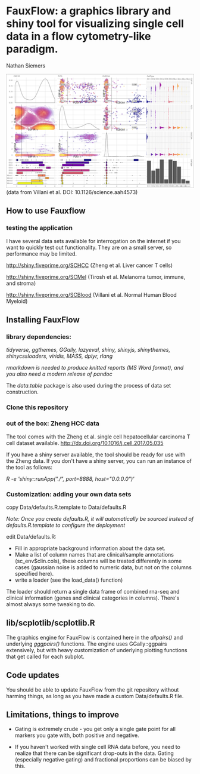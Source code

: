# FauxFlow: a graphics library and shiny tool for visualizing single cell data in a flow cytometry-like paradigm.

Nathan Siemers

![alt text](https://github.com/NathanSiemers/FauxFlow/blob/master/image.example.png)
(data from Villani et al. DOI: 10.1126/science.aah4573)

## How to use Fauxflow

### testing the application

I have several data sets available for interrogation on the internet if you want to quickly test out functionality. They are on a small server, so performance may be limited.

http://shiny.fiveprime.org/SCHCC (Zheng et al. Liver cancer T cells)

http://shiny.fiveprime.org/SCMel (Tirosh et al. Melanoma tumor, immune, and stroma)

http://shiny.fiveprime.org/SCBlood (Villani et al. Normal Human Blood Myeloid)

## Installing FauxFlow 

### library dependencies:

*tidyverse, ggthemes, GGally, lazyeval, shiny, shinyjs, shinythemes, shinycssloaders, viridis, MASS, dplyr, rlang*

*rmarkdown is needed to produce knitted reports (MS Word format), and you also need a modern release of pandoc*

The *data.table* package is also used during the process of data set construction.

### Clone this repository

### out of the box: Zheng HCC data

The tool comes with the Zheng et al. single cell hepatocellular carcinoma T cell dataset available.  http://dx.doi.org/10.1016/j.cell.2017.05.035

If you have a shiny server available, the tool should be ready for use with the Zheng data. If you don't have a shiny server, you can run an instance of the tool as follows:

*R -e 'shiny::runApp("./", port=8888, host="0.0.0.0")'*

### Customization: adding your own data sets

copy Data/defaults.R.template to Data/defaults.R

*Note: Once you create defaults.R, it will automatically be sourced instead of defaults.R.template to configure the deployment*

edit Data/defaults.R:

* Fill in appropriate background information about the data set.
* Make a list of column names that are clinical/sample annotations (sc_env$clin.cols), these columns will be treated differently in some cases (gaussian noise is added to numeric data, but not on the columns specified here).
* write a loader (see the load_data() function)

The loader should return a single data frame of combined rna-seq and clinical information (genes and clinical categories in columns).  There's almost always some tweaking to do.





## lib/scplotlib/scplotlib.R

The graphics engine for FauxFlow is contained here in the *allpairs()* and underlying *gggpairs()* functions.  The engine uses GGally::ggpairs extensively, but with heavy customization of underlying plotting functions that get called for each subplot.

## Code updates

You should be able to update FauxFlow from the git repository without harming things, as long as you have made a custom Data/defaults.R file. 

## Limitations, things to improve

* Gating is extremely crude - you get only a single gate point for all markers you gate with, both positive and negative.

* If you haven't worked with single cell RNA data before, you need to realize that there can be significant drop-outs in the data.  Gating (especially negative gating) and fractional proportions can be biased by this.


















